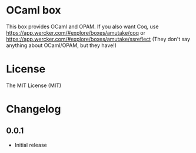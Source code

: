 # OCaml box

This box provides OCaml and OPAM.
If you also want Coq, use https://app.wercker.com/#explore/boxes/amutake/coq or https://app.wercker.com/#explore/boxes/amutake/ssreflect
(They don't say anything about OCaml/OPAM, but they have!)

# License

The MIT License (MIT)

# Changelog

## 0.0.1

- Initial release
